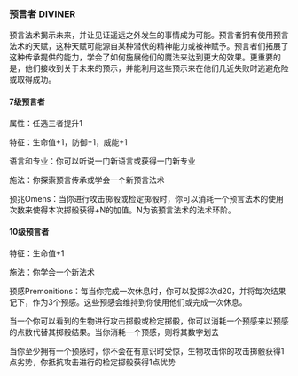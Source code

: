 ### 预言者 DIVINER

预言法术揭示未来，并让见证遥远之外发生的事情成为可能。预言者拥有使用预言法术的天赋，这种天赋可能源自某种潜伏的精神能力或被神赋予。预言者们拓展了这种传承提供的能力，学会了如何施展他们的魔法来达到更大的效果。更重要的是，他们接收到关于未来的预示，并能利用这些预示来在他们几近失败时逃避危险或取得成功。

#### 7级预言者

属性：任选三者提升1

特征：生命值+1，防御+1，威能+1

语言和专业：你可以听说一门新语言或获得一门新专业

施法：你探索预言传承或学会一个新预言法术

预兆Omens：当你进行攻击掷骰或检定掷骰时，你可以消耗一个预言法术的使用次数来使得本次掷骰获得+N的加值。N为该预言法术的法术环阶。

#### 10级预言者

特征：生命值+1

施法：你学会一个新法术

预感Premonitions：每当你完成一次休息时，你可以投掷3次d20，并将每次结果记下，作为3个预感。这些预感会维持到你使用他们或完成一次休息。

当一个你可以看到的生物进行攻击掷骰或检定掷骰，你可以消耗一个预感来以预感的点数代替其掷骰结果。当你消耗一个预感，则将其数字划去

当你至少拥有一个预感时，你不会在有意识时受惊，生物攻击你的攻击掷骰获得1点劣势，你抵抗攻击进行的检定掷骰获得1点优势
